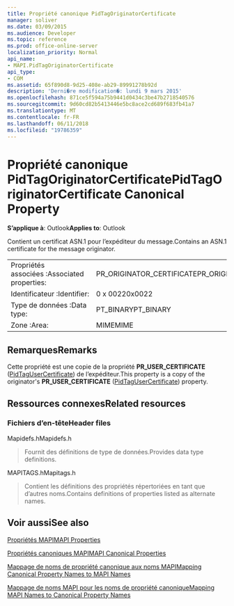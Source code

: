 ```yaml
---
title: Propriété canonique PidTagOriginatorCertificate
manager: soliver
ms.date: 03/09/2015
ms.audience: Developer
ms.topic: reference
ms.prod: office-online-server
localization_priority: Normal
api_name:
- MAPI.PidTagOriginatorCertificate
api_type:
- COM
ms.assetid: 65f890d8-9d25-408e-ab29-89991278b92d
description: 'Derni�re modification�: lundi 9 mars 2015'
ms.openlocfilehash: 871ce5f594a75b9441d0434c3be47b2718540576
ms.sourcegitcommit: 9d60cd82b5413446e5bc8ace2cd689f683fb41a7
ms.translationtype: MT
ms.contentlocale: fr-FR
ms.lasthandoff: 06/11/2018
ms.locfileid: "19786359"
---
```

# <a name="pidtagoriginatorcertificate-canonical-property"></a><span data-ttu-id="b17ba-103">Propriété canonique PidTagOriginatorCertificate</span><span class="sxs-lookup"><span data-stu-id="b17ba-103">PidTagOriginatorCertificate Canonical Property</span></span>

  
  
<span data-ttu-id="b17ba-104">**S’applique à**: Outlook</span><span class="sxs-lookup"><span data-stu-id="b17ba-104">**Applies to**: Outlook</span></span> 
  
<span data-ttu-id="b17ba-105">Contient un certificat ASN.1 pour l’expéditeur du message.</span><span class="sxs-lookup"><span data-stu-id="b17ba-105">Contains an ASN.1 certificate for the message originator.</span></span>
  
|||
|:-----|:-----|
|<span data-ttu-id="b17ba-106">Propriétés associées :</span><span class="sxs-lookup"><span data-stu-id="b17ba-106">Associated properties:</span></span>  <br/> |<span data-ttu-id="b17ba-107">PR_ORIGINATOR_CERTIFICATE</span><span class="sxs-lookup"><span data-stu-id="b17ba-107">PR_ORIGINATOR_CERTIFICATE</span></span>  <br/> |
|<span data-ttu-id="b17ba-108">Identificateur :</span><span class="sxs-lookup"><span data-stu-id="b17ba-108">Identifier:</span></span>  <br/> |<span data-ttu-id="b17ba-109">0 x 0022</span><span class="sxs-lookup"><span data-stu-id="b17ba-109">0x0022</span></span>  <br/> |
|<span data-ttu-id="b17ba-110">Type de données :</span><span class="sxs-lookup"><span data-stu-id="b17ba-110">Data type:</span></span>  <br/> |<span data-ttu-id="b17ba-111">PT_BINARY</span><span class="sxs-lookup"><span data-stu-id="b17ba-111">PT_BINARY</span></span>  <br/> |
|<span data-ttu-id="b17ba-112">Zone :</span><span class="sxs-lookup"><span data-stu-id="b17ba-112">Area:</span></span>  <br/> |<span data-ttu-id="b17ba-113">MIME</span><span class="sxs-lookup"><span data-stu-id="b17ba-113">MIME</span></span>  <br/> |
   
## <a name="remarks"></a><span data-ttu-id="b17ba-114">Remarques</span><span class="sxs-lookup"><span data-stu-id="b17ba-114">Remarks</span></span>

<span data-ttu-id="b17ba-115">Cette propriété est une copie de la propriété **PR_USER_CERTIFICATE** ([PidTagUserCertificate](pidtagusercertificate-canonical-property.md)) de l’expéditeur.</span><span class="sxs-lookup"><span data-stu-id="b17ba-115">This property is a copy of the originator's **PR_USER_CERTIFICATE** ([PidTagUserCertificate](pidtagusercertificate-canonical-property.md)) property.</span></span>
  
## <a name="related-resources"></a><span data-ttu-id="b17ba-116">Ressources connexes</span><span class="sxs-lookup"><span data-stu-id="b17ba-116">Related resources</span></span>

### <a name="header-files"></a><span data-ttu-id="b17ba-117">Fichiers d’en-tête</span><span class="sxs-lookup"><span data-stu-id="b17ba-117">Header files</span></span>

<span data-ttu-id="b17ba-118">Mapidefs.h</span><span class="sxs-lookup"><span data-stu-id="b17ba-118">Mapidefs.h</span></span>
  
> <span data-ttu-id="b17ba-119">Fournit des définitions de type de données.</span><span class="sxs-lookup"><span data-stu-id="b17ba-119">Provides data type definitions.</span></span>
    
<span data-ttu-id="b17ba-120">MAPITAGS.h</span><span class="sxs-lookup"><span data-stu-id="b17ba-120">Mapitags.h</span></span>
  
> <span data-ttu-id="b17ba-121">Contient les définitions des propriétés répertoriées en tant que d’autres noms.</span><span class="sxs-lookup"><span data-stu-id="b17ba-121">Contains definitions of properties listed as alternate names.</span></span>
    
## <a name="see-also"></a><span data-ttu-id="b17ba-122">Voir aussi</span><span class="sxs-lookup"><span data-stu-id="b17ba-122">See also</span></span>



[<span data-ttu-id="b17ba-123">Propriétés MAPI</span><span class="sxs-lookup"><span data-stu-id="b17ba-123">MAPI Properties</span></span>](mapi-properties.md)
  
[<span data-ttu-id="b17ba-124">Propriétés canoniques MAPI</span><span class="sxs-lookup"><span data-stu-id="b17ba-124">MAPI Canonical Properties</span></span>](mapi-canonical-properties.md)
  
[<span data-ttu-id="b17ba-125">Mappage de noms de propriété canonique aux noms MAPI</span><span class="sxs-lookup"><span data-stu-id="b17ba-125">Mapping Canonical Property Names to MAPI Names</span></span>](mapping-canonical-property-names-to-mapi-names.md)
  
[<span data-ttu-id="b17ba-126">Mappage de noms MAPI pour les noms de propriété canonique</span><span class="sxs-lookup"><span data-stu-id="b17ba-126">Mapping MAPI Names to Canonical Property Names</span></span>](mapping-mapi-names-to-canonical-property-names.md)

